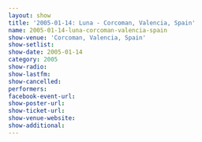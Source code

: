 ```yaml
---
layout: show
title: '2005-01-14: Luna - Corcoman, Valencia, Spain'
name: 2005-01-14-luna-corcoman-valencia-spain
show-venue: 'Corcoman, Valencia, Spain'
show-setlist: 
show-date: 2005-01-14
category: 2005
show-radio: 
show-lastfm: 
show-cancelled: 
performers: 
facebook-event-url: 
show-poster-url: 
show-ticket-url: 
show-venue-website: 
show-additional: 
---
```


